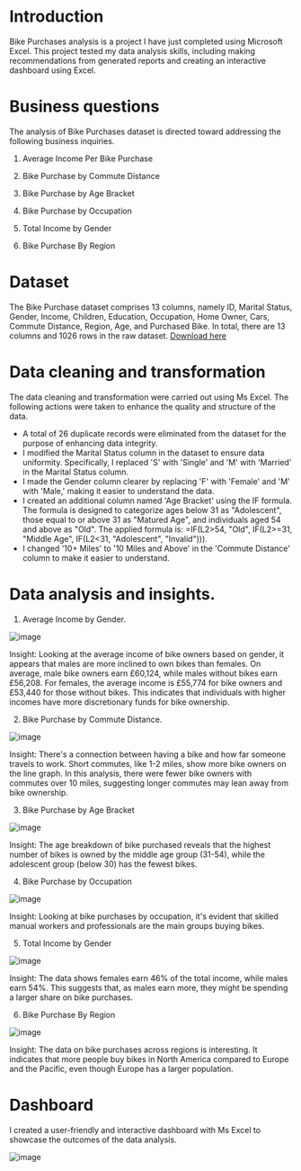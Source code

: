 # Introduction

Bike Purchases analysis is a project I have just completed using Microsoft Excel. This project tested my data analysis skills, including making recommendations from generated reports and creating an interactive dashboard using Excel.

# Business questions
The analysis of Bike Purchases dataset is directed toward addressing the following business inquiries.

1. Average Income Per Bike Purchase

2. Bike Purchase by Commute Distance

3. Bike Purchase by Age Bracket

4. Bike Purchase by Occupation

5. Total Income by Gender

6. Bike Purchase By Region


# Dataset
The Bike Purchase dataset comprises 13 columns, namely ID, Marital Status, Gender, Income, Children, Education, Occupation, Home Owner, Cars, Commute Distance, Region, Age, and Purchased Bike. In total, there are 13 columns and 1026 rows in the raw dataset. [Download here](https://github.com/AlexTheAnalyst/Excel-Tutorial/blob/main/Excel%20Project%20Dataset.xlsx)

# Data cleaning and transformation
The data cleaning and transformation were carried out using Ms Excel. The following actions were taken to enhance the quality and structure of the data.

* A total of 26 duplicate records were eliminated from the dataset for the purpose of enhancing data integrity.
* I modified the Marital Status column in the dataset to ensure data uniformity. Specifically, I replaced 'S' with 'Single' and 'M' with 'Married' in the Marital Status column.
* I made the Gender column clearer by replacing 'F' with 'Female' and 'M' with 'Male,' making it easier to understand the data.
* I created an additional column named 'Age Bracket' using the IF formula. The formula is designed to categorize ages below 31 as "Adolescent", those equal to or above 31 as "Matured Age", and individuals aged 54 and above as "Old". The applied formula is: =IF(L2>54, "Old", IF(L2>=31, "Middle Age", IF(L2<31, "Adolescent", "Invalid"))).
* I changed '10+ Miles' to '10 Miles and Above' in the 'Commute Distance' column to make it easier to understand.

# Data analysis and insights.

1. Average Income by Gender.

![image](https://github.com/OluwatobiAkintokun/Bike-Sales-Analysis/assets/137109080/93ae62af-9118-4228-abb3-7c2fdfd44518)

Insight: Looking at the average income of bike owners based on gender, it appears that males are more inclined to own bikes than females. On average, male bike owners earn £60,124, while males without bikes earn £56,208. For females, the average income is £55,774 for bike owners and £53,440 for those without bikes. This indicates that individuals with higher incomes have more discretionary funds for bike ownership.

2. Bike Purchase by Commute Distance.

![image](https://github.com/OluwatobiAkintokun/Bike-Sales-Analysis/assets/137109080/82301325-b585-43ff-a1f2-5fc75d1ea388)

Insight: There's a connection between having a bike and how far someone travels to work. Short commutes, like 1-2 miles, show more bike owners on the line graph. In this analysis, there were fewer bike owners with commutes over 10 miles, suggesting longer commutes may lean away from bike ownership.

3. Bike Purchase by Age Bracket

![image](https://github.com/OluwatobiAkintokun/Bike-Sales-Analysis/assets/137109080/fed8a199-2c9d-44de-b2bd-97c7b2454376)

Insight: The age breakdown of bike purchased reveals that the highest number of bikes is owned by the middle age group (31-54), while the adolescent group (below 30) has the fewest bikes.

4. Bike Purchase by Occupation

![image](https://github.com/OluwatobiAkintokun/Bike-Sales-Analysis/assets/137109080/8fa9695d-951f-4ffd-9e71-384b69cb9d5b)

Insight: Looking at bike purchases by occupation, it's evident that skilled manual workers and professionals are the main groups buying bikes.

5. Total Income by Gender

![image](https://github.com/OluwatobiAkintokun/Bike-Sales-Analysis/assets/137109080/442e2116-1d9d-4f19-8491-24ee61c472ad)

Insight: The data shows females earn 46% of the total income, while males earn 54%. This suggests that, as males earn more, they might be spending a larger share on bike purchases.

6. Bike Purchase By Region

![image](https://github.com/OluwatobiAkintokun/Bike-Sales-Analysis/assets/137109080/31f78d74-9fdd-4e11-aea0-c26f69017859)

Insight: The data on bike purchases across regions is interesting. It indicates that more people buy bikes in North America compared to Europe and the Pacific, even though Europe has a larger population.

# Dashboard

I created a user-friendly and interactive dashboard with Ms Excel to showcase the outcomes of the data analysis.

![image](https://github.com/OluwatobiAkintokun/Bike-Sales-Analysis/assets/137109080/b2905d46-55e6-4a28-92ba-538876017ed5)


